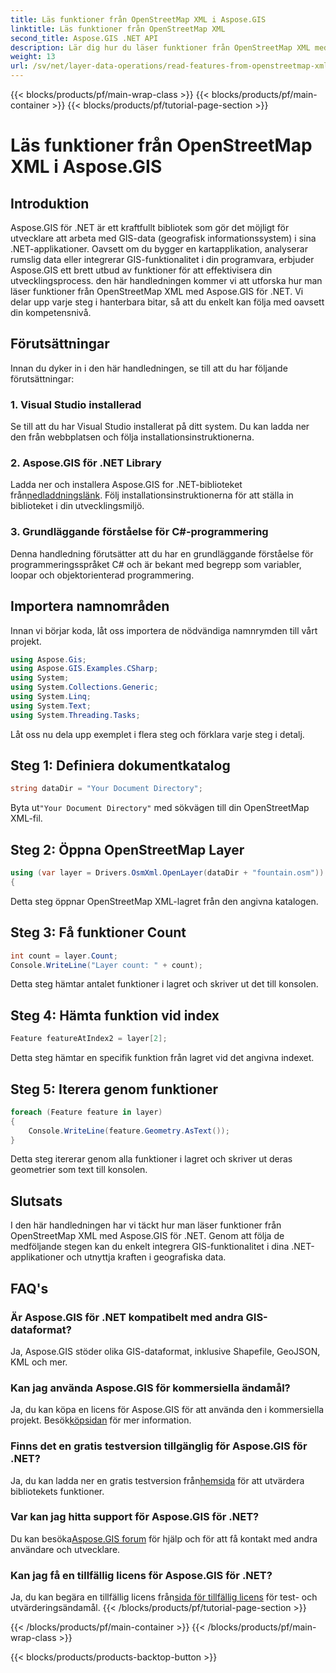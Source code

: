 ```yaml
---
title: Läs funktioner från OpenStreetMap XML i Aspose.GIS
linktitle: Läs funktioner från OpenStreetMap XML
second_title: Aspose.GIS .NET API
description: Lär dig hur du läser funktioner från OpenStreetMap XML med Aspose.GIS för .NET. Steg-för-steg handledning med kodexempel.
weight: 13
url: /sv/net/layer-data-operations/read-features-from-openstreetmap-xml/
---
```


{{< blocks/products/pf/main-wrap-class >}}
{{< blocks/products/pf/main-container >}}
{{< blocks/products/pf/tutorial-page-section >}}

# Läs funktioner från OpenStreetMap XML i Aspose.GIS

## Introduktion
Aspose.GIS för .NET är ett kraftfullt bibliotek som gör det möjligt för utvecklare att arbeta med GIS-data (geografisk informationssystem) i sina .NET-applikationer. Oavsett om du bygger en kartapplikation, analyserar rumslig data eller integrerar GIS-funktionalitet i din programvara, erbjuder Aspose.GIS ett brett utbud av funktioner för att effektivisera din utvecklingsprocess.
den här handledningen kommer vi att utforska hur man läser funktioner från OpenStreetMap XML med Aspose.GIS för .NET. Vi delar upp varje steg i hanterbara bitar, så att du enkelt kan följa med oavsett din kompetensnivå.
## Förutsättningar
Innan du dyker in i den här handledningen, se till att du har följande förutsättningar:
### 1. Visual Studio installerad
Se till att du har Visual Studio installerat på ditt system. Du kan ladda ner den från webbplatsen och följa installationsinstruktionerna.
### 2. Aspose.GIS för .NET Library
 Ladda ner och installera Aspose.GIS for .NET-biblioteket från[nedladdningslänk](https://releases.aspose.com/gis/net/). Följ installationsinstruktionerna för att ställa in biblioteket i din utvecklingsmiljö.
### 3. Grundläggande förståelse för C#-programmering
Denna handledning förutsätter att du har en grundläggande förståelse för programmeringsspråket C# och är bekant med begrepp som variabler, loopar och objektorienterad programmering.
## Importera namnområden
Innan vi börjar koda, låt oss importera de nödvändiga namnrymden till vårt projekt.

```csharp
using Aspose.Gis;
using Aspose.GIS.Examples.CSharp;
using System;
using System.Collections.Generic;
using System.Linq;
using System.Text;
using System.Threading.Tasks;
```

Låt oss nu dela upp exemplet i flera steg och förklara varje steg i detalj.
## Steg 1: Definiera dokumentkatalog
```csharp
string dataDir = "Your Document Directory";
```
 Byta ut`"Your Document Directory"` med sökvägen till din OpenStreetMap XML-fil.
## Steg 2: Öppna OpenStreetMap Layer
```csharp
using (var layer = Drivers.OsmXml.OpenLayer(dataDir + "fountain.osm"))
{
```
Detta steg öppnar OpenStreetMap XML-lagret från den angivna katalogen.
## Steg 3: Få funktioner Count
```csharp
int count = layer.Count;
Console.WriteLine("Layer count: " + count);
```
Detta steg hämtar antalet funktioner i lagret och skriver ut det till konsolen.
## Steg 4: Hämta funktion vid index
```csharp
Feature featureAtIndex2 = layer[2];
```
Detta steg hämtar en specifik funktion från lagret vid det angivna indexet.
## Steg 5: Iterera genom funktioner
```csharp
foreach (Feature feature in layer)
{
    Console.WriteLine(feature.Geometry.AsText());
}
```
Detta steg itererar genom alla funktioner i lagret och skriver ut deras geometrier som text till konsolen.
## Slutsats
I den här handledningen har vi täckt hur man läser funktioner från OpenStreetMap XML med Aspose.GIS för .NET. Genom att följa de medföljande stegen kan du enkelt integrera GIS-funktionalitet i dina .NET-applikationer och utnyttja kraften i geografiska data.
## FAQ's
### Är Aspose.GIS för .NET kompatibelt med andra GIS-dataformat?
Ja, Aspose.GIS stöder olika GIS-dataformat, inklusive Shapefile, GeoJSON, KML och mer.
### Kan jag använda Aspose.GIS för kommersiella ändamål?
Ja, du kan köpa en licens för Aspose.GIS för att använda den i kommersiella projekt. Besök[köpsidan](https://purchase.aspose.com/buy) för mer information.
### Finns det en gratis testversion tillgänglig för Aspose.GIS för .NET?
 Ja, du kan ladda ner en gratis testversion från[hemsida](https://releases.aspose.com/) för att utvärdera bibliotekets funktioner.
### Var kan jag hitta support för Aspose.GIS för .NET?
 Du kan besöka[Aspose.GIS forum](https://forum.aspose.com/c/gis/33) för hjälp och för att få kontakt med andra användare och utvecklare.
### Kan jag få en tillfällig licens för Aspose.GIS för .NET?
 Ja, du kan begära en tillfällig licens från[sida för tillfällig licens](https://purchase.aspose.com/temporary-license/) för test- och utvärderingsändamål.
{{< /blocks/products/pf/tutorial-page-section >}}

{{< /blocks/products/pf/main-container >}}
{{< /blocks/products/pf/main-wrap-class >}}

{{< blocks/products/products-backtop-button >}}
